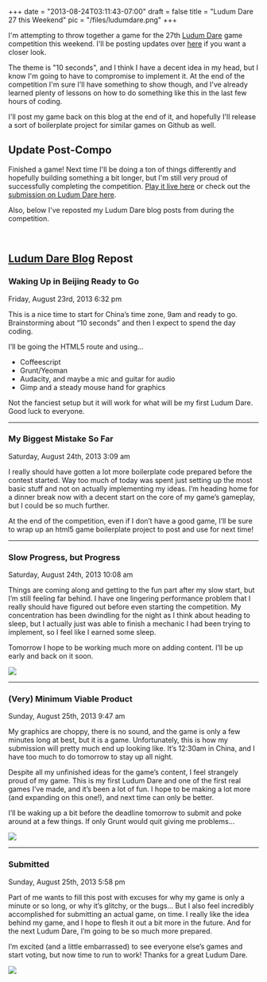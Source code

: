 
+++
date = "2013-08-24T03:11:43-07:00"
draft = false
title = "Ludum Dare 27 this Weekend"
pic = "/files/ludumdare.png"
+++

<p>I'm attempting to throw together a game for the 27th <a href="http://www.ludumdare.com">Ludum Dare</a> game competition this weekend.  I'll be posting updates over <a href="http://www.ludumdare.com/compo/author/justinmc/">here</a> if you want a closer look.</p>

<p>The theme is "10 seconds", and I think I have a decent idea in my head, but I know I'm going to have to compromise to implement it.  At the end of the competition I'm sure I'll have something to show though, and I've already learned plenty of lessons on how to do something like this in the last few hours of coding.</p>

<p>I'll post my game back on this blog at the end of it, and hopefully I'll release a sort of boilerplate project for similar games on Github as well.</p>

<h2 id="updatepostcompo">Update Post-Compo</h2>

<p>Finished a game!  Next time I'll be doing a ton of things differently and hopefully building something a bit longer, but I'm still very proud of successfully completing the competition.  <a href="http://justinmccandless.com/demos/10sec/index.html">Play it live here</a> or check out the <a href="http://www.ludumdare.com/compo/ludum-dare-27/?action=preview&amp;uid=26719">submission on Ludum Dare here</a>.</p>

<p>Also, below I've reposted my Ludum Dare blog posts from during the competition.</p>

<p><br /></p>

<h2 id="ludumdarebloghttpwwwludumdarecomcompocategoryld27author_namejustinmcrepost"><a href="http://www.ludumdare.com/compo/category/ld-27/?author_name=justinmc">Ludum Dare Blog</a> Repost</h2>

<h3 id="wakingupinbeijingreadytogo">Waking Up in Beijing Ready to Go</h3>

<p>Friday, August 23rd, 2013 6:32 pm</p>

<p>This is a nice time to start for China’s time zone, 9am and ready to go.  Brainstorming about “10 seconds” and then I expect to spend the day coding.</p>

<p>I’ll be going the HTML5 route and using…</p>

<ul>
<li>Coffeescript</li>
<li>Grunt/Yeoman</li>
<li>Audacity, and maybe a mic and guitar for audio</li>
<li>Gimp and a steady mouse hand for graphics</li>
</ul>

<p>Not the fanciest setup but it will work for what will be my first Ludum Dare.  Good luck to everyone.</p>

<hr />

<h3 id="mybiggestmistakesofar">My Biggest Mistake So Far</h3>

<p>Saturday, August 24th, 2013 3:09 am</p>

<p>I really should have gotten a lot more boilerplate code prepared before the contest started.  Way too much of today was spent just setting up the most basic stuff and not on actually implementing my ideas.  I’m heading home for a dinner break now with a decent start on the core of my game’s gameplay, but I could be so much further.</p>

<p>At the end of the competition, even if I don’t have a good game, I’ll be sure to wrap up an html5 game boilerplate project to post and use for next time!</p>

<hr />

<h3 id="slowprogressbutprogress">Slow Progress, but Progress</h3>

<p>Saturday, August 24th, 2013 10:08 am</p>

<p>Things are coming along and getting to the fun part after my slow start, but I’m still feeling far behind.  I have one lingering performance problem that I really should have figured out before even starting the competition.  My concentration has been dwindling for the night as I think about heading to sleep, but I actually just was able to finish a mechanic I had been trying to implement, so I feel like I earned some sleep.</p>

<p>Tomorrow I hope to be working much more on adding content.  I’ll be up early and back on it soon.</p>

<p><img src="http://www.ludumdare.com/compo/wp-content/uploads/2013/08/ludumDareScreen1-233x300.png" /></p>

<hr />

<h3 id="veryminimumviableproduct">(Very) Minimum Viable Product</h3>

<p>Sunday, August 25th, 2013 9:47 am</p>

<p>My graphics are choppy, there is no sound, and the game is only a few minutes long at best, but it is a game.  Unfortunately, this is how my submission will pretty much end up looking like.  It’s 12:30am in China, and I have too much to do tomorrow to stay up all night.</p>

<p>Despite all my unfinished ideas for the game’s content, I feel strangely proud of my game.  This is my first Ludum Dare and one of the first real games I’ve made, and it’s been a lot of fun.  I hope to be making a lot more (and expanding on this one!), and next time can only be better.</p>

<p>I’ll be waking up a bit before the deadline tomorrow to submit and poke around at a few things.  If only Grunt would quit giving me problems…</p>

<p><img src="http://www.ludumdare.com/compo/wp-content/uploads/2013/08/Screenshot-from-2013-08-26-003201-300x203.png" /></p>

<hr />

<h3 id="submitted">Submitted</h3>

<p>Sunday, August 25th, 2013 5:58 pm</p>

<p>Part of me wants to fill this post with excuses for why my game is only a minute or so long, or why it’s glitchy, or the bugs…  But I also feel incredibly accomplished for submitting an actual game, on time.  I really like the idea behind my game, and I hope to flesh it out a bit more in the future.  And for the next Ludum Dare, I’m going to be so much more prepared.</p>

<p>I’m excited (and a little embarrassed) to see everyone else’s games and start voting, but now time to run to work!  Thanks for a great Ludum Dare.</p>

<p><img src="http://www.ludumdare.com/compo/wp-content/uploads/2013/08/character1.png" /></p>